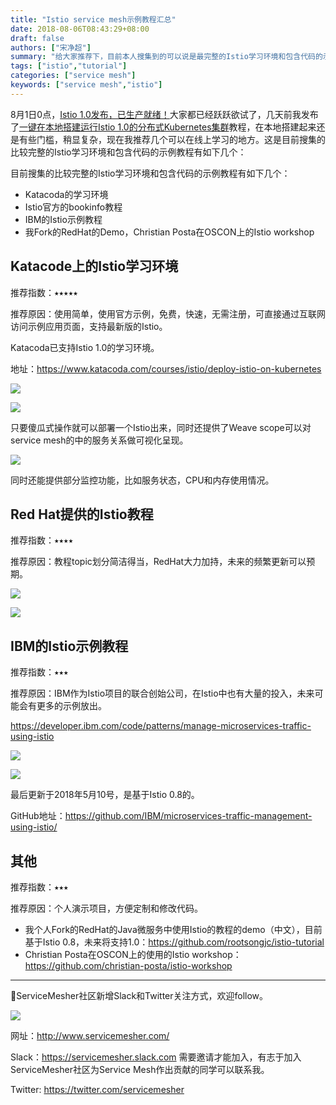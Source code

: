 ```yaml
---
title: "Istio service mesh示例教程汇总"
date: 2018-08-06T08:43:29+08:00
draft: false
authors: ["宋净超"]
summary: "给大家推荐下，目前本人搜集到的可以说是最完整的Istio学习环境和包含代码的示例教程。"
tags: ["istio","tutorial"]
categories: ["service mesh"]
keywords: ["service mesh","istio"]
---
```


8月1日0点，[Istio 1.0发布，已生产就绪！](/blog/announcing-istio-1.0/)大家都已经跃跃欲试了，几天前我发布了[一键在本地搭建运行Istio 1.0的分布式Kubernetes集群](https://github.com/rootsongjc/kubernetes-vagrant-centos-cluster)教程，在本地搭建起来还是有些门槛，稍显复杂，现在我推荐几个可以在线上学习的地方。这是目前搜集的比较完整的Istio学习环境和包含代码的示例教程有如下几个：

目前搜集的比较完整的Istio学习环境和包含代码的示例教程有如下几个：

- Katacoda的学习环境
- Istio官方的bookinfo教程
- IBM的Istio示例教程
- 我Fork的RedHat的Demo，Christian Posta在OSCON上的Istio workshop

## Katacode上的Istio学习环境

推荐指数：⭑⭑⭑⭑⭑

推荐原因：使用简单，使用官方示例，免费，快速，无需注册，可直接通过互联网访问示例应用页面，支持最新版的Istio。

Katacoda已支持Istio 1.0的学习环境。

地址：https://www.katacoda.com/courses/istio/deploy-istio-on-kubernetes

![](006tNc79gy1ftwe77v4u5j31kw0ziwtw.jpg)

![](006tNc79gy1ftwhtmzhfej31kw0ziww1.jpg)

只要傻瓜式操作就可以部署一个Istio出来，同时还提供了Weave scope可以对service mesh的中的服务关系做可视化呈现。

![](006tNc79gy1ftwhvtu1vxj31kw0zitvc.jpg)

同时还能提供部分监控功能，比如服务状态，CPU和内存使用情况。

## Red Hat提供的Istio教程

推荐指数：⭑⭑⭑⭑

推荐原因：教程topic划分简洁得当，RedHat大力加持，未来的频繁更新可以预期。

![](006tNc79gy1ftwiolw1tyj31kw0zib29.jpg)

![](006tNc79gy1ftwjyxiw1pj31kw0zi4qp.jpg)

## IBM的Istio示例教程

推荐指数：⭑⭑⭑

推荐原因：IBM作为Istio项目的联合创始公司，在Istio中也有大量的投入，未来可能会有更多的示例放出。

https://developer.ibm.com/code/patterns/manage-microservices-traffic-using-istio

![](006tNc79gy1ftweryj0zrj31kw0zix6q.jpg)

![](006tNc79gy1ftwesjg1e2j31kw0s8woq.jpg)

最后更新于2018年5月10号，是基于Istio 0.8的。

GitHub地址：https://github.com/IBM/microservices-traffic-management-using-istio/

## 其他

推荐指数：⭑⭑⭑

推荐原因：个人演示项目，方便定制和修改代码。

- 我个人Fork的RedHat的Java微服务中使用Istio的教程的demo（中文），目前基于Istio 0.8，未来将支持1.0：https://github.com/rootsongjc/istio-tutorial
- Christian Posta在OSCON上的使用的Istio workshop：https://github.com/christian-posta/istio-workshop

------

📣ServiceMesher社区新增Slack和Twitter关注方式，欢迎follow。

![](006tKfTcgy1ftxyfxa536j31kw0uo7v5.jpg)

网址：<http://www.servicemesher.com/>

Slack：https://servicemesher.slack.com 需要邀请才能加入，有志于加入ServiceMesher社区为Service Mesh作出贡献的同学可以联系我。

Twitter: https://twitter.com/servicemesher
